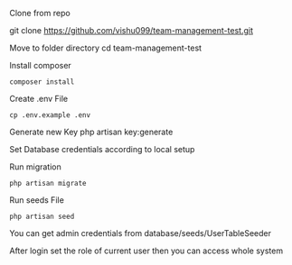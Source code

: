Clone from repo 

git clone https://github.com/vishu099/team-management-test.git

Move to folder directory
	cd team-management-test

Install composer
	
	composer install

Create .env File

	cp .env.example .env

Generate new Key
	php artisan key:generate

Set Database credentials according to local setup

Run migration

	php artisan migrate

Run seeds File

	php artisan seed

You can get admin credentials from database/seeds/UserTableSeeder

After login set the role of current user then you can access whole system